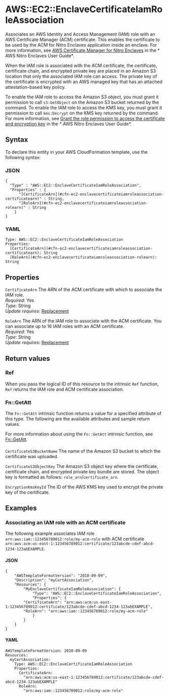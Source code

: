 # AWS::EC2::EnclaveCertificateIamRoleAssociation<a name="aws-resource-ec2-enclavecertificateiamroleassociation"></a>

Associates an AWS Identity and Access Management \(IAM\) role with an AWS Certificate Manager \(ACM\) certificate\. This enables the certificate to be used by the ACM for Nitro Enclaves application inside an enclave\. For more information, see [AWS Certificate Manager for Nitro Enclaves](https://docs.aws.amazon.com/enclaves/latest/user/nitro-enclave-refapp.html) in the * AWS Nitro Enclaves User Guide*\.

When the IAM role is associated with the ACM certificate, the certificate, certificate chain, and encrypted private key are placed in an Amazon S3 location that only the associated IAM role can access\. The private key of the certificate is encrypted with an AWS managed key that has an attached attestation\-based key policy\.

To enable the IAM role to access the Amazon S3 object, you must grant it permission to call `s3:GetObject` on the Amazon S3 bucket returned by the command\. To enable the IAM role to access the KMS key, you must grant it permission to call `kms:Decrypt` on the KMS key returned by the command\. For more information, see [ Grant the role permission to access the certificate and encryption key](https://docs.aws.amazon.com/enclaves/latest/user/nitro-enclave-refapp.html#add-policy) in the * AWS Nitro Enclaves User Guide*\.

## Syntax<a name="aws-resource-ec2-enclavecertificateiamroleassociation-syntax"></a>

To declare this entity in your AWS CloudFormation template, use the following syntax:

### JSON<a name="aws-resource-ec2-enclavecertificateiamroleassociation-syntax.json"></a>

```
{
  "Type" : "AWS::EC2::EnclaveCertificateIamRoleAssociation",
  "Properties" : {
      "[CertificateArn](#cfn-ec2-enclavecertificateiamroleassociation-certificatearn)" : String,
      "[RoleArn](#cfn-ec2-enclavecertificateiamroleassociation-rolearn)" : String
    }
}
```

### YAML<a name="aws-resource-ec2-enclavecertificateiamroleassociation-syntax.yaml"></a>

```
Type: AWS::EC2::EnclaveCertificateIamRoleAssociation
Properties: 
  [CertificateArn](#cfn-ec2-enclavecertificateiamroleassociation-certificatearn): String
  [RoleArn](#cfn-ec2-enclavecertificateiamroleassociation-rolearn): String
```

## Properties<a name="aws-resource-ec2-enclavecertificateiamroleassociation-properties"></a>

`CertificateArn`  <a name="cfn-ec2-enclavecertificateiamroleassociation-certificatearn"></a>
The ARN of the ACM certificate with which to associate the IAM role\.  
*Required*: Yes  
*Type*: String  
*Update requires*: [Replacement](https://docs.aws.amazon.com/AWSCloudFormation/latest/UserGuide/using-cfn-updating-stacks-update-behaviors.html#update-replacement)

`RoleArn`  <a name="cfn-ec2-enclavecertificateiamroleassociation-rolearn"></a>
The ARN of the IAM role to associate with the ACM certificate\. You can associate up to 16 IAM roles with an ACM certificate\.  
*Required*: Yes  
*Type*: String  
*Update requires*: [Replacement](https://docs.aws.amazon.com/AWSCloudFormation/latest/UserGuide/using-cfn-updating-stacks-update-behaviors.html#update-replacement)

## Return values<a name="aws-resource-ec2-enclavecertificateiamroleassociation-return-values"></a>

### Ref<a name="aws-resource-ec2-enclavecertificateiamroleassociation-return-values-ref"></a>

When you pass the logical ID of this resource to the intrinsic `Ref` function, `Ref` returns the IAM role and ACM certificate association\.

### Fn::GetAtt<a name="aws-resource-ec2-enclavecertificateiamroleassociation-return-values-fn--getatt"></a>

The `Fn::GetAtt` intrinsic function returns a value for a specified attribute of this type\. The following are the available attributes and sample return values\.

For more information about using the `Fn::GetAtt` intrinsic function, see [Fn::GetAtt](https://docs.aws.amazon.com/AWSCloudFormation/latest/UserGuide/intrinsic-function-reference-getatt.html)\.

#### <a name="aws-resource-ec2-enclavecertificateiamroleassociation-return-values-fn--getatt-fn--getatt"></a>

`CertificateS3BucketName`  <a name="CertificateS3BucketName-fn::getatt"></a>
The name of the Amazon S3 bucket to which the certificate was uploaded\.

`CertificateS3ObjectKey`  <a name="CertificateS3ObjectKey-fn::getatt"></a>
The Amazon S3 object key where the certificate, certificate chain, and encrypted private key bundle are stored\. The object key is formatted as follows: `role_arn`/`certificate_arn`\.

`EncryptionKmsKeyId`  <a name="EncryptionKmsKeyId-fn::getatt"></a>
The ID of the AWS KMS key used to encrypt the private key of the certificate\.

## Examples<a name="aws-resource-ec2-enclavecertificateiamroleassociation--examples"></a>

### Associating an IAM role with an ACM certificate<a name="aws-resource-ec2-enclavecertificateiamroleassociation--examples--Associating_an_IAM_role_with_an_ACM_certificate"></a>

The following example associates IAM role `arn:aws:iam::123456789012:role/my-acm-role` with ACM certificate `arn:aws:acm:us-east-1:123456789012:certificate/123abcde-cdef-abcd-1234-123abEXAMPLE`\.

#### JSON<a name="aws-resource-ec2-enclavecertificateiamroleassociation--examples--Associating_an_IAM_role_with_an_ACM_certificate--json"></a>

```
{
    "AWSTemplateFormatVersion": "2010-09-09",
    "Description": "myCertAssociation",
    "Resources": {
        "MyEnclaveCertificateIamRoleAssociation": {
            "Type": "AWS::EC2::EnclaveCertificateIamRoleAssociation",
            "Properties": {
        "CertificateArn": "arn:aws:acm:us-east-1:123456789012:certificate/123abcde-cdef-abcd-1234-123abEXAMPLE",
        "RoleArn": "arn:aws:iam::123456789012:role/my-acm-role"
            }
        }
    }
}
```

#### YAML<a name="aws-resource-ec2-enclavecertificateiamroleassociation--examples--Associating_an_IAM_role_with_an_ACM_certificate--yaml"></a>

```
AWSTemplateFormatVersion: 2010-09-09
Resources:
  myCertAssociation:
    Type: AWS::EC2::EnclaveCertificateIamRoleAssociation
    Properties:
      CertificateArn:
        "arn:aws:acm:us-east-1:123456789012:certificate/123abcde-cdef-abcd-1234-123abEXAMPLE"
      RoleArn:
        "arn:aws:iam::123456789012:role/my-acm-role"
```